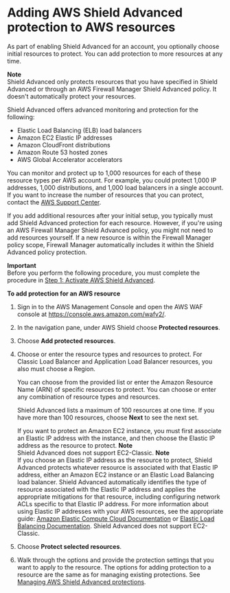 # Adding AWS Shield Advanced protection to AWS resources<a name="configure-new-protection"></a>

As part of enabling Shield Advanced for an account, you optionally choose initial resources to protect\. You can add protection to more resources at any time\.

**Note**  
Shield Advanced only protects resources that you have specified in Shield Advanced or through an AWS Firewall Manager Shield Advanced policy\. It doesn't automatically protect your resources\.

Shield Advanced offers advanced monitoring and protection for the following:
+ Elastic Load Balancing \(ELB\) load balancers
+ Amazon EC2 Elastic IP addresses
+ Amazon CloudFront distributions
+ Amazon Route 53 hosted zones
+ AWS Global Accelerator accelerators

You can monitor and protect up to 1,000 resources for each of these resource types per AWS account\. For example, you could protect 1,000 IP addresses, 1,000 distributions, and 1,000 load balancers in a single account\. If you want to increase the number of resources that you can protect, contact the [AWS Support Center](https://console.aws.amazon.com/support/home#/)\.

If you add additional resources after your initial setup, you typically must add Shield Advanced protection for each resource\. However, if you're using an AWS Firewall Manager Shield Advanced policy, you might not need to add resources yourself\. If a new resource is within the Firewall Manager policy scope, Firewall Manager automatically includes it within the Shield Advanced policy protection\.

**Important**  
Before you perform the following procedure, you must complete the procedure in [Step 1: Activate AWS Shield Advanced](enable-ddos-prem.md)\.<a name="configure-new-protection-procedure"></a>

**To add protection for an AWS resource**

1. Sign in to the AWS Management Console and open the AWS WAF console at [https://console\.aws\.amazon\.com/wafv2/](https://console.aws.amazon.com/wafv2/)\. 

1. In the navigation pane, under AWS Shield choose **Protected resources**\. 

1. Choose **Add protected resources**\.

1. Choose or enter the resource types and resources to protect\. For Classic Load Balancer and Application Load Balancer resources, you also must choose a Region\. 

   You can choose from the provided list or enter the Amazon Resource Name \(ARN\) of specific resources to protect\. You can choose or enter any combination of resource types and resources\. 

   Shield Advanced lists a maximum of 100 resources at one time\. If you have more than 100 resources, choose **Next** to see the next set\.

   If you want to protect an Amazon EC2 instance, you must first associate an Elastic IP address with the instance, and then choose the Elastic IP address as the resource to protect\.
**Note**  
Shield Advanced does not support EC2\-Classic\.
**Note**  
If you choose an Elastic IP address as the resource to protect, Shield Advanced protects whatever resource is associated with that Elastic IP address, either an Amazon EC2 instance or an Elastic Load Balancing load balancer\. Shield Advanced automatically identifies the type of resource associated with the Elastic IP address and applies the appropriate mitigations for that resource, including configuring network ACLs specific to that Elastic IP address\. For more information about using Elastic IP addresses with your AWS resources, see the appropriate guide: [Amazon Elastic Compute Cloud Documentation](https://aws.amazon.com/documentation/ec2/) or [Elastic Load Balancing Documentation](https://aws.amazon.com/documentation/elastic-load-balancing/)\. Shield Advanced does not support EC2\-Classic\.

1. Choose **Protect selected resources**\.

1. Walk through the options and provide the protection settings that you want to apply to the resource\. The options for adding protection to a resource are the same as for managing existing protections\. See [Managing AWS Shield Advanced protections](manage-protection.md)\.